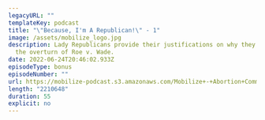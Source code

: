 ```yaml
---
legacyURL: ""
templateKey: podcast
title: "\"Because, I'm A Republican!\" - 1"
image: /assets/mobilize_logo.jpg
description: Lady Republicans provide their justifications on why they support
  the overturn of Roe v. Wade.
date: 2022-06-24T20:46:02.933Z
episodeType: bonus
episodeNumber: ""
url: https://mobilize-podcast.s3.amazonaws.com/Mobilize+-+Abortion+Commercial+2+-+Ali+Levin.mp3
length: "2210648"
duration: 55
explicit: no
---
```

